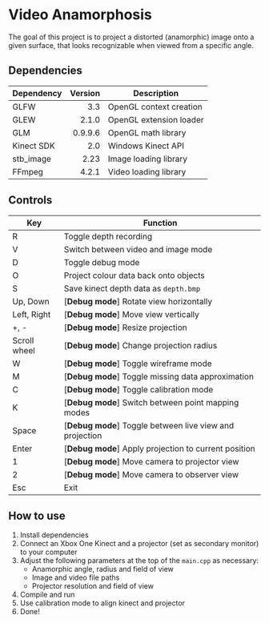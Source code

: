 # Video Anamorphosis

The goal of this project is to project a distorted (anamorphic) image onto a given surface, that looks recognizable when viewed from a specific angle.

## Dependencies

| Dependency | Version | Description             |
|------------|--------:|-------------------------|
| GLFW       | 3.3     | OpenGL context creation |
| GLEW       | 2.1.0   | OpenGL extension loader |
| GLM        | 0.9.9.6 | OpenGL math library     |
| Kinect SDK | 2.0     | Windows Kinect API      |
| stb_image  | 2.23    | Image loading library   |
| FFmpeg     | 4.2.1   | Video loading library   |

## Controls

| Key          | Function                                                 |
|--------------|----------------------------------------------------------|
| R            | Toggle depth recording                                   |
| V            | Switch between video and image mode                      |
| D            | Toggle debug mode                                        |
| O            | Project colour data back onto objects                    |
| S            | Save kinect depth data as `depth.bmp`                    |
| Up, Down     | [**Debug mode**] Rotate view horizontally                |
| Left, Right  | [**Debug mode**] Move view vertically                    |
| +, -         | [**Debug mode**] Resize projection                       |
| Scroll wheel | [**Debug mode**] Change projection radius                |
| W            | [**Debug mode**] Toggle wireframe mode                   |
| M            | [**Debug mode**] Toggle missing data approximation       |
| C            | [**Debug mode**] Toggle calibration mode                 |
| K            | [**Debug mode**] Switch between point mapping modes      |
| Space        | [**Debug mode**] Toggle between live view and projection |
| Enter        | [**Debug mode**] Apply projection to current position    |
| 1            | [**Debug mode**] Move camera to projector view           |
| 2            | [**Debug mode**] Move camera to observer view            |
| Esc          | Exit                                                     |

## How to use

1. Install dependencies
2. Connect an Xbox One Kinect and a projector (set as secondary monitor) to your computer
3. Adjust the following parameters at the top of the `main.cpp` as necessary:
	* Anamorphic angle, radius and field of view
	* Image and video file paths
	* Projector resolution and field of view
4. Compile and run
5. Use calibration mode to align kinect and projector
6. Done!

